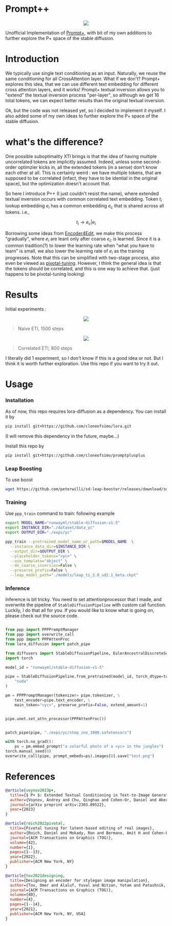 # Prompt++

<!-- #region -->
<p align="center">
<img  src="contents/diag.png">
</p>
<!-- #endregion -->

Unofficial Implementation of [Prompt+](https://prompt-plus.github.io/), with bit of my own additions to further explore the P+ space of the stable diffusion.

# Introduction

We typically use single text conditioning as an input. Naturally, we reuse the same conditioning for all CrossAttention layer. What if we don't? Prompt+ explores this idea, that we can use different text embedding for different cross attention layers, and it works! Prompt+ textual inversion allows you to "extend" the textual inversion process "per-layer", so although we get 16 total tokens, we can expect better results than the original textual inversion.

Ok, but the code was not released yet, so I decided to implement it myself. I also added some of my own ideas to further explore the P+ space of the stable diffusion.

# what's the difference?

One possible suboptimality XTI brings is that the idea of having multiple uncorrelated tokens are implicitly assumed. Indeed, unless some second-order optimzier kicks in, all the extended tokens (in a sense) don't know each other at all.
This is certainly weird : we have multiple tokens, that are supposed to be correlated (infact, they have to be idential in the original space), but the optimization doesn't account that.

So here I introduce P++ (I just couldn't resist the name), where extended textual inversion occurs with common correlated text embedding. Token $t_i$ lookup embedding $e_i$ has a common embedding $e_c$ that is shared across all tokens. i.e.,

$$
t_i \rightarrow e_c | e_i
$$

Borrowing some ideas from [Encoder4Edit](https://arxiv.org/abs/2102.02766), we make this process "gradually", where $e_i$ are leant only after coarse $e_c$ is learned. Since it is a common tradition(?) to lower the learning rate when "what you have to learn" is small, we also lower the learning rate of $e_i$ as the training progresses. Note that this can be simplified with two-stage process, also even be viewed as [pivotal-tuning](https://arxiv.org/abs/2106.05744). However, I think the general idea is that the tokens should be correlated, and this is one way to achieve that. (just happens to be pivotal-tuning looking)

# Results

Initial experiments :

<!-- #region -->
<p align="center">
<img  src="contents/yc_eti.jpg">
</p>
<!-- #endregion -->

> Naive ETI, 1500 steps

<!-- #region -->
<p align="center">
<img  src="contents/yc_eti_coarse.jpg">
</p>
<!-- #endregion -->

> Correlated ETI, 800 steps

I literally did 1 experiment, so I don't know if this is a good idea or not. But I think it is worth further exploration. Use this repo if you want to try it out.

# Usage

### Installation

As of now, this repo requires lora-diffusion as a dependency. You can install it by

```bash
pip install git+https://github.com/cloneofsimo/lora.git
```

(I will remove this dependency in the future, maybe...)

Install this repo by

```bash
pip install git+https://github.com/cloneofsimo/promptplusplus
```

### Leap Boosting

To use boost

```bash
wget https://github.com/peterwilli/sd-leap-booster/releases/download/sd-2.1-ti/leap_ti_2.0_sd2.1_beta.ckpt -O models/leap_ti_2.0_sd2.1_beta.ckpt
```

### Training

Use `ppp_train` command to train: following example

```bash
export MODEL_NAME="runwayml/stable-diffusion-v1-5"
export INSTANCE_DIR="./dataset/data_yc"
export OUTPUT_DIR="./exps/yc"

ppp_train --pretrained_model_name_or_path=$MODEL_NAME  \
  --instance_data_dir=$INSTANCE_DIR \
  --output_dir=$OUTPUT_DIR \
  --placeholder_tokens="<yc>" \
  --use_template="object" \
  --do_coarse_inversion=False \
  --preserve_prefix=False \
  --leap_model_path="./models/leap_ti_2.0_sd2.1_beta.ckpt"
```

### Inference

Inference is bit tricky. You need to set attentionprocessor that I made, and overwrite the pipeline of `StableDiffusionPipeline` with custom call function. Luckily, I do that all for you. If you would like to know what is going on, please check out the source code.

```python

from ppp import PPPPromptManager
from ppp import overwrite_call
from ppp import PPPAttenProc
from lora_diffusion import patch_pipe

from diffusers import StableDiffusionPipeline, EulerAncestralDiscreteScheduler
import torch

model_id = "runwayml/stable-diffusion-v1-5"

pipe = StableDiffusionPipeline.from_pretrained(model_id, torch_dtype=torch.float16).to(
    "cuda"
)

pm = PPPPromptManager(tokenizer= pipe.tokenizer, \
    text_encoder=pipe.text_encoder, \
    main_token="<yc>", preserve_prefix=False, extend_amount=1)


pipe.unet.set_attn_processor(PPPAttenProc())


patch_pipe(pipe, "./exps/yc/step_inv_1000.safetensors")

with torch.no_grad():
    ps = pm.embed_prompt("a colorful photo of a <yc> in the jungles")
torch.manual_seed(0)
overwrite_call(pipe, prompt_embeds=ps).images[0].save("test.png")
```

# References

```bibtex
@article{voynov2023p+,
  title={$ P+ $: Extended Textual Conditioning in Text-to-Image Generation},
  author={Voynov, Andrey and Chu, Qinghao and Cohen-Or, Daniel and Aberman, Kfir},
  journal={arXiv preprint arXiv:2303.09522},
  year={2023}
}
```

```bibtex
@article{roich2022pivotal,
  title={Pivotal tuning for latent-based editing of real images},
  author={Roich, Daniel and Mokady, Ron and Bermano, Amit H and Cohen-Or, Daniel},
  journal={ACM Transactions on Graphics (TOG)},
  volume={42},
  number={1},
  pages={1--13},
  year={2022},
  publisher={ACM New York, NY}
}
```

```bibtex
@article{tov2021designing,
  title={Designing an encoder for stylegan image manipulation},
  author={Tov, Omer and Alaluf, Yuval and Nitzan, Yotam and Patashnik, Or and Cohen-Or, Daniel},
  journal={ACM Transactions on Graphics (TOG)},
  volume={40},
  number={4},
  pages={1--14},
  year={2021},
  publisher={ACM New York, NY, USA}
}
```
